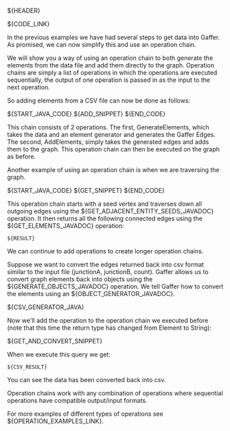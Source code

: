 ${HEADER}

${CODE_LINK}

In the previous examples we have had several steps to get data into Gaffer. As promised, we can now simplify this and use an operation chain.

We will show you a way of using an operation chain to both generate the elements from the data file and add them directly to the graph.
Operation chains are simply a list of operations in which the operations are executed sequentially, the output of one operation is passed in as the input to the next operation.

So adding elements from a CSV file can now be done as follows:

${START_JAVA_CODE}
${ADD_SNIPPET}
${END_CODE}

This chain consists of 2 operations.
The first, GenerateElements, which takes the data and an element generator and generates the Gaffer Edges.
The second, AddElements, simply takes the generated edges and adds them to the graph.
This operation chain can then be executed on the graph as before.

Another example of using an operation chain is when we are traversing the graph.

${START_JAVA_CODE}
${GET_SNIPPET}
${END_CODE}

This operation chain starts with a seed vertex and traverses down all outgoing edges using the ${GET_ADJACENT_ENTITY_SEEDS_JAVADOC} operation.
It then returns all the following connected edges using the ${GET_ELEMENTS_JAVADOC} operation:

```
${RESULT}
```
We can continue to add operations to create longer operation chains.

Suppose we want to convert the edges returned back into csv format similar to the input file (junctionA, junctionB, count). Gaffer allows
us to convert graph elements back into objects using the ${GENERATE_OBJECTS_JAVADOC} operation. We tell Gaffer how to convert the elements
using an ${OBJECT_GENERATOR_JAVADOC}.

${CSV_GENERATOR_JAVA}

Now we'll add the operation to the operation chain we executed before (note that this time the return type has changed from Element to String):

${GET_AND_CONVERT_SNIPPET}

When we execute this query we get:

```
${CSV_RESULT}
```

You can see the data has been converted back into csv.

Operation chains work with any combination of operations where sequential operations have compatible output/input formats.

For more examples of different types of operations see ${OPERATION_EXAMPLES_LINK}.
